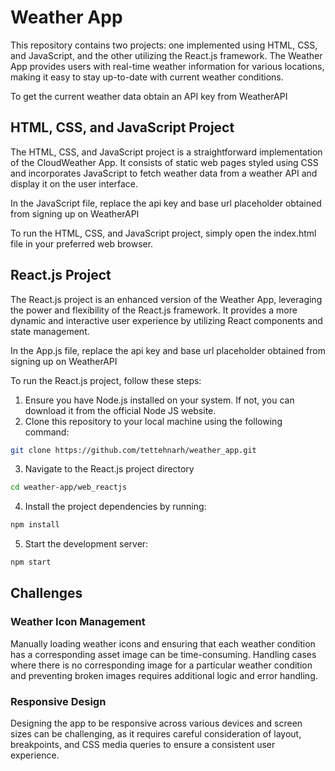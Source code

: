 # Weather App

This repository contains two projects: one implemented using HTML, CSS, and JavaScript, and the other utilizing the React.js framework. The Weather App provides users with real-time weather information for various locations, making it easy to stay up-to-date with current weather conditions.

To get the current weather data obtain an API key from <link href="https://www.weatherapi.com/" target="_blank">WeatherAPI</link>

## HTML, CSS, and JavaScript Project

The HTML, CSS, and JavaScript project is a straightforward implementation of the CloudWeather App. It consists of static web pages styled using CSS and incorporates JavaScript to fetch weather data from a weather API and display it on the user interface.

In the JavaScript file, replace the api key and base url placeholder obtained from signing up on <link href="https://www.weatherapi.com/" target="_blank">WeatherAPI</link>

To run the HTML, CSS, and JavaScript project, simply open the index.html file in your preferred web browser.

## React.js Project

The React.js project is an enhanced version of the Weather App, leveraging the power and flexibility of the React.js framework. It provides a more dynamic and interactive user experience by utilizing React components and state management.

In the App.js file, replace the api key and base url placeholder obtained from signing up on <link href="https://www.weatherapi.com/" target="_blank">WeatherAPI</link>

To run the React.js project, follow these steps:

1. Ensure you have Node.js installed on your system. If not, you can download it from the official <link href="https://nodejs.org" target="_blank">Node JS</link> website.
2. Clone this repository to your local machine using the following command:

```bash
git clone https://github.com/tettehnarh/weather_app.git
```

3. Navigate to the React.js project directory

```bash
cd weather-app/web_reactjs
```

4. Install the project dependencies by running:

```bash
npm install
```

5. Start the development server:

```bash
npm start
```

## Challenges

### Weather Icon Management

Manually loading weather icons and ensuring that each weather condition has a corresponding asset image can be time-consuming. Handling cases where there is no corresponding image for a particular weather condition and preventing broken images requires additional logic and error handling.

### Responsive Design

Designing the app to be responsive across various devices and screen sizes can be challenging, as it requires careful consideration of layout, breakpoints, and CSS media queries to ensure a consistent user experience.
